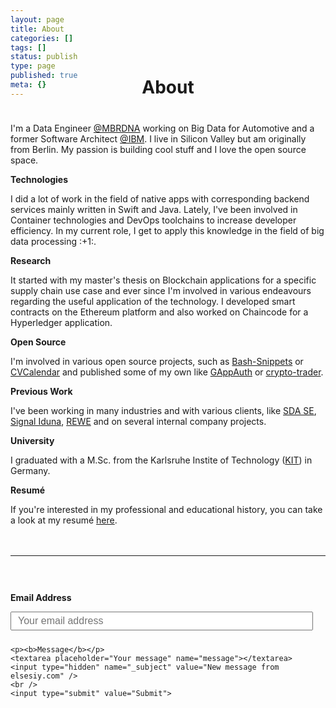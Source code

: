 ```yaml
---
layout: page
title: About
categories: []
tags: []
status: publish
type: page
published: true
meta: {}
---
```


<h1 style="text-align: center; margin-bottom: 40px; margin-top: -50px">About</h1>

<div>
  <p>I'm a Data Engineer <a href="http://mbrdna.com/" target="_blank">@MBRDNA</a> working on Big Data for Automotive and a former Software Architect <a href="https://www.ibm.com/" target="_blank">@IBM</a>. I live in Silicon Valley but am originally from Berlin. My passion is building cool stuff and I love the open source space.</p>

  <p><b>Technologies</b></p>

  <p>I did a lot of work in the field of native apps with corresponding backend services mainly written in Swift and Java. Lately, I've been involved in Container technologies and DevOps toolchains to increase developer efficiency. In my current role, I get to apply this knowledge in the field of big data processing :+1:.</p>

  <p><b>Research</b></p>

  <p>It started with my master's thesis on Blockchain applications for a specific supply chain use case and ever since I'm involved in various endeavours regarding the useful application of the technology. I developed smart contracts on the Ethereum platform and also worked on Chaincode for a Hyperledger application.</p>

  <p><b>Open Source</b></p>

  <p>I'm involved in various open source projects, such as <a href="https://github.com/alexanderepstein/Bash-Snippets" target="_blank">Bash-Snippets</a> or <a href="https://github.com/CVCalendar/CVCalendar" target="_blank">CVCalendar</a> and published some of my own like <a href="https://github.com/elsesiy/GAppAuth" target="_blank">GAppAuth</a> or <a href="https://github.com/elsesiy/crypto-trader" target="_blank">crypto-trader</a>.</p>

  <p><b>Previous Work</b></p>

  <p>I've been working in many industries and with various clients, like <a href="https://www.sda-se.com/" target="_blank">SDA SE</a>, <a href="https://www.signal-iduna.de/" target="_blank">Signal Iduna</a>, <a href="https://www.rewe.de/" target="_blank">REWE</a> and on several internal company projects.</p>

  <p><b>University</b></p>

  <p>I graduated with a M.Sc. from the Karlsruhe Instite of Technology (<a href="https://www.kit.edu/" target="_blank">KIT</a>) in Germany.</p>

  <p><b>Resumé</b></p>
  <p>If you're interested in my professional and educational history, you can take a look at my resumé <a href="/assets/about/19-04-27_Jonas-Taha El Sesiy_Resumé.pdf" target="_blank">here</a>.</p>
</div>


<div style="width: 100%; float: left; margin-top: 20px">
  <hr />

  <form id="contactform" method="POST" action="https://formspree.io/info@elsesiy.com">
    <p><b>Email Address</b></p>
    <input type="email" name="_replyto" placeholder="Your email address">

    <p><b>Message</b></p>
    <textarea placeholder="Your message" name="message"></textarea>
    <input type="hidden" name="_subject" value="New message from elsesiy.com" />
    <br />
    <input type="submit" value="Submit">
  </form>
</div>

<style type="text/css">
  #contactform {
    padding-top: 30px;
  }

  #contactform input[type="email"] {
    width: calc(100% - 20px);
    height: 30px;
    font-size: 16px;
    padding: 10px;
    margin-bottom: 10px;
  }

  #contactform textarea {
    width: calc(100% - 30px);
    height: 100px;
    font-size: 16px;
    border: 1px solid #ccc;
    background-color: #fafafa;
    padding: 15px;
    resize: vertical;
  }
  
  #contactform input[type="submit"] {
    display: inline-block;
    width: 127px;
    height: 42px;
    background-color: #272727;
    color: white;
    font-weight: 600;
    font-style: normal;
    font-size: 14px;
    border: none;
    margin-top: 10px;
    cursor: pointer;
  }
</style>
